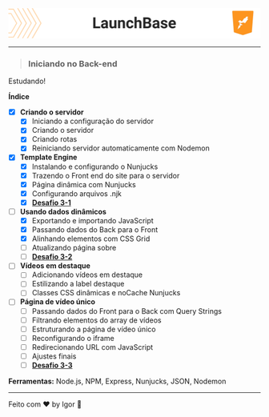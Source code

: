 <div style="">
  <a href="#">
    <img alt="LaunchBase" src=".github/logo.png"/>
  </a>
</div>

---

> ### **Iniciando no Back-end**

<div style="">
  <p>
    Estudando!
  </p>
</div>

**Índice**

  - [X] **Criando o servidor**
    - [X] Iniciando a configuração do servidor
    - [X] Criando o servidor
    - [X] Criando rotas
    - [X] Reiniciando servidor automaticamente com Nodemon

  - [X] **Template Engine**
    - [X] Instalando e configurando o Nunjucks
    - [X] Trazendo o Front end do site para o servidor
    - [X] Página dinâmica com Nunjucks
    - [X] Configurando arquivos .njk
    - [X] [**Desafio 3-1**](https://github.com/rocketseat-education/bootcamp-launchbase-desafios-03/blob/master/desafios/03-1-primeiro-servidor.md)

  - [ ] **Usando dados dinâmicos**
    - [X] Exportando e importando JavaScript
    - [X] Passando dados do Back para o Front
    - [X] Alinhando elementos com CSS Grid
    - [ ] Atualizando página sobre
    - [ ] [**Desafio 3-2**](https://github.com/rocketseat-education/bootcamp-launchbase-desafios-03/blob/master/desafios/03-2-nunjucks-e-dados-dinamicos.md)

  - [ ] **Vídeos em destaque**
    - [ ] Adicionando vídeos em destaque
    - [ ] Estilizando a label destaque
    - [ ] Classes CSS dinâmicas e noCache Nunjucks

  - [ ] **Página de vídeo único**
    - [ ] Passando dados do Front para o Back com Query Strings
    - [ ] Filtrando elementos do array de vídeos
    - [ ] Estruturando a página de vídeo único
    - [ ] Reconfigurando o iframe
    - [ ] Redirecionando URL com JavaScript
    - [ ] Ajustes finais
    - [ ] [**Desafio 3-3**](https://github.com/rocketseat-education/bootcamp-launchbase-desafios-03/blob/master/desafios/03-3-pagina-descricao-curso.md)

<div style="">
  <p>
    <strong>Ferramentas:</strong> Node.js, NPM, Express, Nunjucks, JSON, Nodemon
  </p>
</div>

---

Feito com ❤ by Igor 🖖